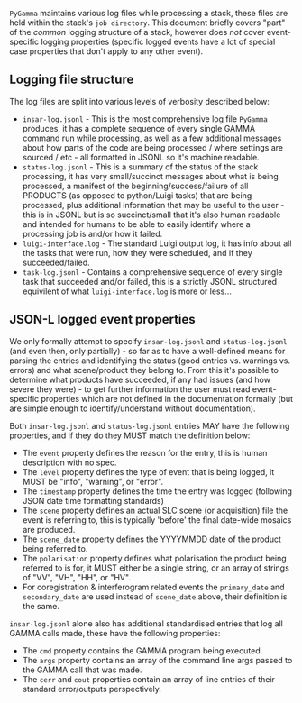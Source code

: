 `PyGamma` maintains various log files while processing a stack, these files are held within the stack's `job directory`.
This document briefly covers "part" of the *common* logging structure of a stack, however does *not* cover event-specific logging properties (specific logged events have a lot of special case properties that don't apply to any other event).

## Logging file structure ##

The log files are split into various levels of verbosity described below:
 * `insar-log.jsonl` - This is the most comprehensive log file `PyGamma` produces, it has a complete sequence of every single GAMMA command run while processing, as well as a few additional messages about how parts of the code are being processed / where settings are sourced / etc - all formatted in JSONL so it's machine readable.
 * `status-log.jsonl` - This is a summary of the status of the stack processing, it has very small/succinct messages about what is being processed, a manifest of the beginning/success/failure of all PRODUCTS (as opposed to python/Luigi tasks) that are being processed, plus additional information that may be useful to the user - this is in JSONL but is so succinct/small that it's also human readable and intended for humans to be able to easily identify where a processing job is and/or how it failed.
 * `luigi-interface.log` - The standard Luigi output log, it has info about all the tasks that were run, how they were scheduled, and if they succeeded/failed.
 * `task-log.jsonl` - Contains a comprehensive sequence of every single task that succeeded and/or failed, this is a strictly JSONL structured equivilent of what `luigi-interface.log` is more or less...

## JSON-L logged event properties ##

We only formally attempt to specify `insar-log.jsonl` and `status-log.jsonl` (and even then, only partially) - so far as to have a well-defined means for parsing the entries and identifying the status (good entries vs. warnings vs. errors) and what scene/product they belong to.  From this it's possible to determine what products have succeeded, if any had issues (and how severe they were) - to get further information the user must read event-specific properties which are not defined in the documentation formally (but are simple enough to identify/understand without documentation).

Both `insar-log.jsonl` and `status-log.jsonl` entries MAY have the following properties, and if they do they MUST match the definition below:
 * The `event` property defines the reason for the entry, this is human description with no spec.
 * The `level` property defines the type of event that is being logged, it MUST be "info", "warning", or "error".
 * The `timestamp` property defines the time the entry was logged (following JSON date time formatting standards)
 * The `scene` property defines an actual SLC scene (or acquisition) file the event is referring to, this is typically 'before' the final date-wide mosaics are produced.
 * The `scene_date` property defines the YYYYMMDD date of the product being referred to.
 * The `polarisation` property defines what polarisation the product being referred to is for, it MUST either be a single string, or an array of strings of "VV", "VH", "HH", or "HV".
 * For coregistration & interferogram related events the `primary_date` and `secondary_date` are used instead of `scene_date` above, their definition is the same.

`insar-log.jsonl` alone also has additional standardised entries that log all GAMMA calls made, these have the following properties:
 * The `cmd` property contains the GAMMA program being executed.
 * The `args` property contains an array of the command line args passed to the GAMMA call that was made.
 * The `cerr` and `cout` properties contain an array of line entries of their standard error/outputs perspectively.
